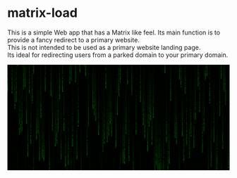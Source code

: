 # matrix-load

This is a simple Web app that has a Matrix like feel. Its main function is to provide a fancy redirect to a primary website.  
This is not intended to be used as a primary website landing page.  
Its ideal for redirecting users from a parked domain to your primary domain.

![Screen](/images/screen.png)